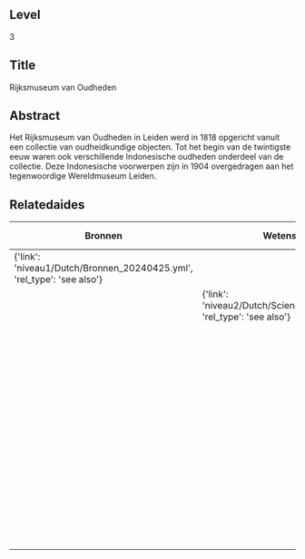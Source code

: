 ## Level
3
## Title
Rijksmuseum van Oudheden
## Abstract
Het Rijksmuseum van Oudheden in Leiden werd in 1818 opgericht vanuit een collectie van oudheidkundige objecten. Tot het begin van de twintigste eeuw waren ook verschillende Indonesische oudheden onderdeel van de collectie. Deze Indonesische voorwerpen zijn in 1904 overgedragen aan het tegenwoordige Wereldmuseum Leiden.
## Relatedaides
| Bronnen | Wetenschap | Handel | Koninklijk Bataviaasch Genootschap Van Kunsten En Wetenschappen | Koninklijk Kabinet Van Zeldzaamheden | Wereldmuseum Leiden | Rijksmuseum Amsterdam | C.G.C. Reinwardt |
| --- | --- | --- | --- | --- | --- | --- | --- |
| {'link': 'niveau1/Dutch/Bronnen_20240425.yml', 'rel_type': 'see also'} |  |  |  |  |  |  |  |
|  | {'link': 'niveau2/Dutch/Science_20240814.yml', 'rel_type': 'see also'} |  |  |  |  |  |  |
|  |  | {'link': 'niveau2/Dutch/Trade_20240326.yml', 'rel_type': 'see also'} |  |  |  |  |  |
|  |  |  | {'link': 'niveau3/Dutch/BGKW_20240827.yml', 'rel_type': 'see also'} |  |  |  |  |
|  |  |  |  | {'link': 'niveau3/Dutch/KKZ_20240313.yml', 'rel_type': 'see also'} |  |  |  |
|  |  |  |  |  | {'link': 'niveau3/Dutch/WMLeiden_20240327.yml', 'rel_type': 'see also'} |  |  |
|  |  |  |  |  |  | {'link': 'niveau3/Dutch/RijksmuseumAmsterdam_20241006.yml', 'rel_type': 'see also'} |  |
|  |  |  |  |  |  |  | {'link': 'niveau3/Dutch/Reinwardt_20241217.yml', 'rel_type': 'see also'} |
